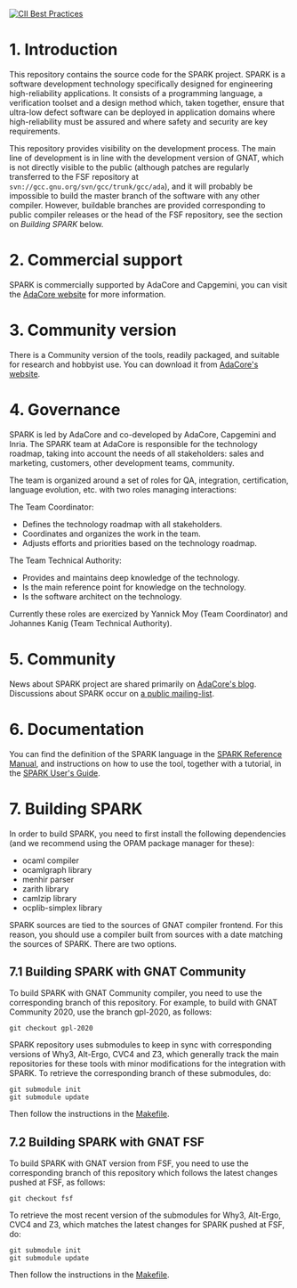 [![CII Best Practices](https://bestpractices.coreinfrastructure.org/projects/959/badge)](https://bestpractices.coreinfrastructure.org/projects/959)

# 1. Introduction

This repository contains the source code for the SPARK project. SPARK
is a software development technology specifically designed for engineering
high-reliability applications. It consists of a programming language,
a verification toolset and a design method which, taken together, ensure
that ultra-low defect software can be deployed in application domains where
high-reliability must be assured and where safety and security are
key requirements.

This repository provides visibility on the development process. The main line
of development is in line with the development version of GNAT, which is not
directly visible to the public (although patches are regularly transferred to
the FSF repository at ``svn://gcc.gnu.org/svn/gcc/trunk/gcc/ada``), and it will
probably be impossible to build the master branch of the software with any
other compiler. However, buildable branches are provided corresponding to
public compiler releases or the head of the FSF repository, see the section on
*Building SPARK* below.

# 2. Commercial support

SPARK is commercially supported by AdaCore and Capgemini, you can visit the
[AdaCore website](http://www.adacore.com/sparkpro/) for more information.

# 3. Community version

There is a Community version of the tools, readily packaged, and suitable for
research and hobbyist use. You can download it from
[AdaCore's website](https://www.adacore.com/download).

# 4. Governance

SPARK is led by AdaCore and co-developed by AdaCore, Capgemini and Inria. The
SPARK team at AdaCore is responsible for the technology roadmap, taking into
account the needs of all stakeholders: sales and marketing, customers, other
development teams, community.

The team is organized around a set of roles for QA, integration, certification,
language evolution, etc. with two roles managing interactions:

The Team Coordinator:

* Defines the technology roadmap with all stakeholders.
* Coordinates and organizes the work in the team.
* Adjusts efforts and priorities based on the technology roadmap.

The Team Technical Authority:

* Provides and maintains deep knowledge of the technology.
* Is the main reference point for knowledge on the technology.
* Is the software architect on the technology.

Currently these roles are exercized by Yannick Moy (Team Coordinator) and
Johannes Kanig (Team Technical Authority).

# 5. Community

News about SPARK project are shared primarily on [AdaCore's
blog](https://blog.adacore.com/). Discussions about SPARK occur on [a public
mailing-list](https://groups.google.com/a/lists.adacore.com/g/spark2014-discuss/about).

# 6. Documentation

You can find the definition of the SPARK language in the
[SPARK Reference Manual](https://docs.adacore.com/live/wave/spark2014/html/spark2014_rm/index.html),
and instructions on how to use the tool, together with a tutorial, in the
[SPARK User's Guide](https://docs.adacore.com/live/wave/spark2014/html/spark2014_ug/index.html).

# 7. Building SPARK

In order to build SPARK, you need to first install the following dependencies
(and we recommend using the OPAM package manager for these):

* ocaml compiler
* ocamlgraph library
* menhir parser
* zarith library
* camlzip library
* ocplib-simplex library

SPARK sources are tied to the sources of GNAT compiler frontend. For this
reason, you should use a compiler built from sources with a date matching the
sources of SPARK. There are two options.

## 7.1 Building SPARK with GNAT Community

To build SPARK with GNAT Community compiler, you need to use the corresponding
branch of this repository. For example, to build with GNAT Community 2020, use
the branch gpl-2020, as follows:

```
git checkout gpl-2020
```

SPARK repository uses submodules to keep in sync with corresponding versions
of Why3, Alt-Ergo, CVC4 and Z3, which generally track the main repositories for
these tools with minor modifications for the integration with SPARK. To
retrieve the corresponding branch of these submodules, do:

```
git submodule init
git submodule update
```

Then follow the instructions in the [Makefile](https://github.com/AdaCore/spark2014/blob/master/Makefile).

## 7.2 Building SPARK with GNAT FSF

To build SPARK with GNAT version from FSF, you need to use the corresponding
branch of this repository which follows the latest changes pushed at FSF, as
follows:

```
git checkout fsf
```

To retrieve the most recent version of the submodules for Why3, Alt-Ergo, CVC4
and Z3, which matches the latest changes for SPARK pushed at FSF, do:

```
git submodule init
git submodule update
```

Then follow the instructions in the [Makefile](https://github.com/AdaCore/spark2014/blob/master/Makefile).
